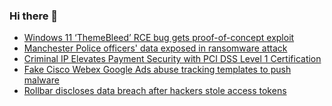 ### Hi there 👋

<!--START_SECTION:feed-->
* [Windows 11 ‘ThemeBleed’ RCE bug gets proof-of-concept exploit](https://www.bleepingcomputer.com/news/security/windows-11-themebleed-rce-bug-gets-proof-of-concept-exploit/)
* [Manchester Police officers' data exposed in ransomware attack](https://www.bleepingcomputer.com/news/security/manchester-police-officers-data-exposed-in-ransomware-attack/)
* [Criminal IP Elevates Payment Security with PCI DSS Level 1 Certification](https://www.bleepingcomputer.com/news/security/criminal-ip-elevates-payment-security-with-pci-dss-level-1-certification/)
* [Fake Cisco Webex Google Ads abuse tracking templates to push malware](https://www.bleepingcomputer.com/news/security/fake-cisco-webex-google-ads-abuse-tracking-templates-to-push-malware/)
* [Rollbar discloses data breach after hackers stole access tokens](https://www.bleepingcomputer.com/news/security/rollbar-discloses-data-breach-after-hackers-stole-access-tokens/)
<!--END_SECTION:feed-->

<!--
**frankenk/frankenk** is a ✨ _special_ ✨ repository because its `README.md` (this file) appears on your GitHub profile.

Here are some ideas to get you started:

- 🔭 I’m currently working on ...
- 🌱 I’m currently learning ...
- 👯 I’m looking to collaborate on ...
- 🤔 I’m looking for help with ...
- 💬 Ask me about ...
- 📫 How to reach me: ...
- 😄 Pronouns: ...
- ⚡ Fun fact: ...
-->



